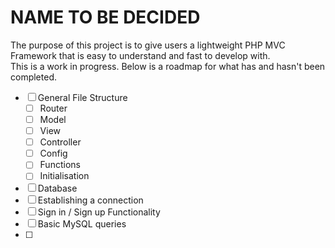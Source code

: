 # NAME TO BE DECIDED
The purpose of this project is to give users a lightweight PHP MVC Framework that is easy to understand and fast to develop with.  
This is a work in progress. Below is a roadmap for what has and hasn't been completed.

- [ ] General File Structure
  - [ ] Router
  - [ ] Model
  - [ ] View
  - [ ] Controller
  - [ ] Config
  - [ ] Functions
  - [ ] Initialisation

- [ ]  Database
  - [ ] Establishing a connection
  - [ ] Sign in / Sign up Functionality
  - [ ] Basic MySQL queries
  - [ ]   
